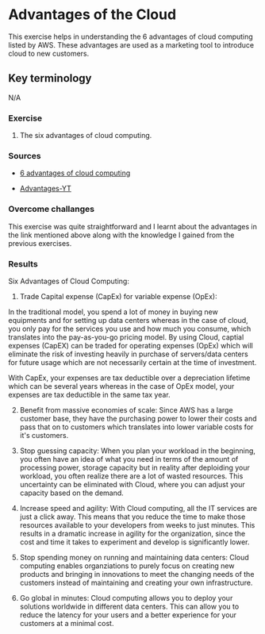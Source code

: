 # Advantages of the Cloud

This exercise helps in understanding the 6 advantages of cloud computing listed by AWS. These advantages are used as a marketing tool to introduce cloud to new customers.  

## Key terminology

N/A
 
### Exercise

1. The six advantages of cloud computing.

### Sources

- [6 advantages of cloud computing](https://docs.aws.amazon.com/whitepapers/latest/aws-overview/six-advantages-of-cloud-computing.html)

- [Advantages-YT](https://www.youtube.com/watch?v=yMJ75k9X5_8)

### Overcome challanges

This exercise was quite straightforward and I learnt about the advantages in the link mentioned above along with the knowledge I gained from the previous exercises.

### Results

Six Advantages of Cloud Computing:

 1. Trade Capital expense (CapEx) for variable expense (OpEx):
 
 In the traditional model, you spend a lot of money in buying new equipments and for setting up data centers whereas in the case of cloud, you only pay for the services you use and how much you consume, which translates into the pay-as-you-go pricing model. By using Cloud, captial expenses (CapEX) can be traded for operating expenses (OpEx) which will eliminate the risk of investing heavily in purchase of servers/data centers for future usage which are not necessarily certain at the time of investment. 
 
 With CapEx, your expenses are tax deductible over a depreciation lifetime which can be several years whereas in the case of OpEx model, your expenses are tax deductible in the same tax year. 

 2. Benefit from massive economies of scale:
 Since AWS has a large customer base, they have the purchasing power to lower their costs and pass that on to customers which translates into lower variable costs for it's customers.

 3. Stop guessing capacity:
 When you plan your workload in the beginning, you often have an idea of what you need in terms of the amount of processing power, storage capacity but in reality after deploiding your workload, you often realize there are a lot of wasted resources. This uncertainty can be eliminated with Cloud, where you can adjust your capacity based on the demand. 

 4. Increase speed and agility:
With Cloud computing, all the IT services are just a click away. This means that you reduce the time to make those resources available to your developers from weeks to just minutes. This results in a dramatic increase in agility for the organization, since the cost and time it takes to experiment and develop is significantly lower.

 5. Stop spending money on running and maintaining data centers:
 Cloud computing enables organziations to purely focus on creating new products and bringing in innovations to meet the changing needs of the customers instead of maintaining and creating your own infrastructure.

 6. Go global in minutes: 
 Cloud computing allows you to deploy your solutions worldwide in different data centers. This can allow you to reduce the latency for your users and a better experience for your customers at a minimal cost.

 